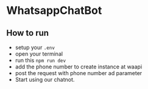 # WhatsappChatBot

## How to run
- setup your ```.env```
- open your terminal
- run this ```npm run dev```
- add the phone number to create instance at waapi
- post the request with phone number ad parameter
- Start using our chatnot.
